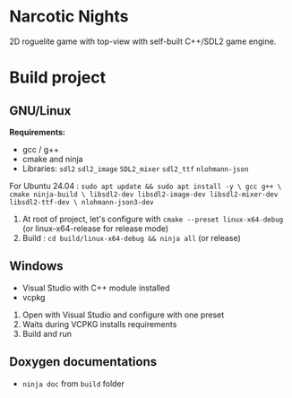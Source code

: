 # Narcotic Nights

2D roguelite game with top-view with self-built C++/SDL2 game engine.

# Build project

## GNU/Linux

**Requirements:** 
- gcc / g++
- cmake and ninja
- Libraries: ``sdl2`` ``sdl2_image`` ``SDL2_mixer`` ``sdl2_ttf`` ``nlohmann-json``

For Ubuntu 24.04 : ``sudo apt update && sudo apt install -y \
gcc g++ \
cmake ninja-build \
libsdl2-dev libsdl2-image-dev libsdl2-mixer-dev libsdl2-ttf-dev \
nlohmann-json3-dev``

1) At root of project, let's configure with ``cmake --preset linux-x64-debug`` (or linux-x64-release for release mode)
2) Build : ``cd build/linux-x64-debug && ninja all`` (or release)

## Windows
- Visual Studio with C++ module installed
- vcpkg
  
1) Open with Visual Studio and configure with one preset
2) Waits during VCPKG installs requirements
3) Build and run

## Doxygen documentations

- ``ninja doc`` from ``build`` folder
